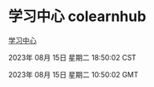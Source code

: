 # 学习中心 colearnhub
[学习中心](http://:56308/colearnhub/)

2023年 08月 15日 星期二 18:50:02 CST

2023年 08月 15日 星期二 10:50:02 GMT
